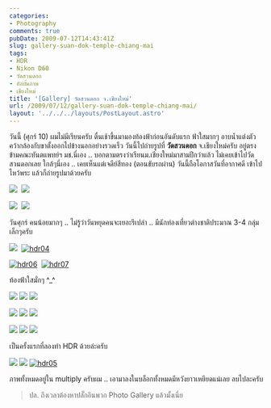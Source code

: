 ```yaml
---
categories:
- Photography
comments: true
pubDate: 2009-07-12T14:43:41Z
slug: gallery-suan-dok-temple-chiang-mai
tags:
- HDR
- Nikon D60
- วัดสวนดอก
- อัลบั้มภาพ
- เชียงใหม่
title: '[Gallery] วัดสวนดอก จ.เชียงใหม่'
url: /2009/07/12/gallery-suan-dok-temple-chiang-mai/
layout: '../../../layouts/PostLayout.astro'
---
```


วันนี้ (ศุกร์ 10) ผมไม่มีเรียนครับ ตื่นเช้าขึ้นมามองท้องฟ้าก่อนอันดับแรก ฟ้าใสมากๆ อาบน้ำแต่งตัว คว้ากล้องกับขาตั้งออกไปข้างนอกอย่างรวดเร็ว วันนี้ไปถ่ายรูปที่ **วัดสวนดอก** จ.เชียงใหม่ครับ อยู่ตรงข้ามคณะทันตแพทย์ฯ มช.นี่เอง .. บอกตามตรงว่าเรียนม.เชียงใหม่มาสามปีกว่าแล้ว ไม่เคยเข้าไปวัดสวนดอกเลย ใกล้ๆนี่เอง .. เคยเห็นแต่เจดีย์สีทอง (ตอนขับรถผ่าน) วันนี้ถือโอกาสวันที่อากาศดี เข้าไปไหว้พระ แล้วก็ถ่ายรูปมาด้วยครับ

[![](https://armno.in.th/wp-content/uploads/Gallery_AB1/CSC_4562_thumb.jpg)](https://armno.in.th/wp-content/uploads/Gallery_AB1/CSC_4562.jpg)  [![](https://armno.in.th/wp-content/uploads/Gallery_AB1/CSC_4606_thumb.jpg)](https://armno.in.th/wp-content/uploads/Gallery_AB1/CSC_4606.jpg)

[![](https://armno.in.th/wp-content/uploads/Gallery_AB1/CSC_4594_thumb.jpg)](https://armno.in.th/wp-content/uploads/Gallery_AB1/CSC_4594_3.jpg)  [![](https://armno.in.th/wp-content/uploads/Gallery_AB1/CSC_4616_thumb.jpg)](https://armno.in.th/wp-content/uploads/Gallery_AB1/CSC_4616.jpg)



วันศุกร์ คนน้อยมากๆ .. ไม่รู้ว่าวันหยุดคนจะเยอะรึเปล่า .. มีนักท่องเที่ยวต่างชาติประมาณ 3-4 กลุ่มเล็กๆครับ

[![](https://armno.in.th/wp-content/uploads/Gallery_AB1/CSC_4622_thumb.jpg)](https://armno.in.th/wp-content/uploads/Gallery_AB1/CSC_4622.jpg)  [![hdr04](https://armno.in.th/wp-content/uploads/Gallery_AB1/hdr04_thumb.jpg)](https://armno.in.th/wp-content/uploads/Gallery_AB1/hdr04.jpg)

[![hdr06](https://armno.in.th/wp-content/uploads/Gallery_AB1/hdr06_thumb.jpg)](https://armno.in.th/wp-content/uploads/Gallery_AB1/hdr06.jpg)  [![hdr07](https://armno.in.th/wp-content/uploads/Gallery_AB1/hdr07_thumb.jpg)](https://armno.in.th/wp-content/uploads/Gallery_AB1/hdr07.jpg)

ท้องฟ้าใสมั่กๆ ^_^

[![](https://armno.in.th/wp-content/uploads/Gallery_AB1/CSC_4565_thumb.jpg)](https://armno.in.th/wp-content/uploads/Gallery_AB1/CSC_4565.jpg) [![](https://armno.in.th/wp-content/uploads/Gallery_AB1/CSC_4566_thumb.jpg)](https://armno.in.th/wp-content/uploads/Gallery_AB1/CSC_4566.jpg) [![](https://armno.in.th/wp-content/uploads/Gallery_AB1/CSC_4568_thumb.jpg)](https://armno.in.th/wp-content/uploads/Gallery_AB1/CSC_4568.jpg)

[![](https://armno.in.th/wp-content/uploads/Gallery_AB1/CSC_4571_thumb.jpg)](https://armno.in.th/wp-content/uploads/Gallery_AB1/CSC_4571.jpg) [![](https://armno.in.th/wp-content/uploads/Gallery_AB1/CSC_4574_thumb.jpg)](https://armno.in.th/wp-content/uploads/Gallery_AB1/CSC_4574.jpg) [![](https://armno.in.th/wp-content/uploads/Gallery_AB1/CSC_4575_thumb.jpg)](https://armno.in.th/wp-content/uploads/Gallery_AB1/CSC_4575.jpg)

[![](https://armno.in.th/wp-content/uploads/Gallery_AB1/CSC_4612_thumb.jpg)](https://armno.in.th/wp-content/uploads/Gallery_AB1/CSC_4612.jpg) [![](https://armno.in.th/wp-content/uploads/Gallery_AB1/CSC_4615_thumb.jpg)](https://armno.in.th/wp-content/uploads/Gallery_AB1/CSC_4615.jpg) [![](https://armno.in.th/wp-content/uploads/Gallery_AB1/DSC_4459_thumb.jpg)](https://armno.in.th/wp-content/uploads/Gallery_AB1/DSC_4459.jpg)

เป็นครั้งแรกที่ลองทำ HDR ด้วยล่ะครับ

[![](https://armno.in.th/wp-content/uploads/Gallery_AB1/CSC_4600_thumb.jpg)](https://armno.in.th/wp-content/uploads/Gallery_AB1/CSC_4600.jpg) [![](https://armno.in.th/wp-content/uploads/Gallery_AB1/DSC_4388_thumb.jpg)](https://armno.in.th/wp-content/uploads/Gallery_AB1/DSC_4388.jpg) [![hdr05](https://armno.in.th/wp-content/uploads/Gallery_AB1/hdr05_thumb.jpg)](https://armno.in.th/wp-content/uploads/Gallery_AB1/hdr05.jpg)

ภาพทั้งหมดอยู่ใน multiply ครับผม .. เอามาลงในบล็อกทั้งหมดมีหวังยาวเหยียดแน่เลย ลบไปละครับ

> ปล. ถึงเวลาต้องหาปลั๊กอินพวก Photo Gallery แล้วมั้งเนี่ย
